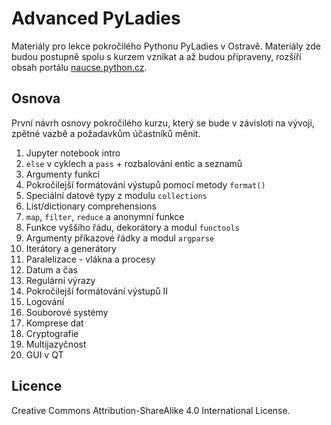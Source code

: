 # Advanced PyLadies

Materiály pro lekce pokročilého Pythonu PyLadies v Ostravě. Materiály zde budou postupně spolu s kurzem vznikat a až budou připraveny, rozšíří obsah portálu [naucse.python.cz](http://naucse.python.cz/).

## Osnova

První návrh osnovy pokročilého kurzu, který se bude v závisloti na vývoji, zpětné vazbě a požadavkům účastníků měnit.

1. Jupyter notebook intro
2. `else` v cyklech a `pass` + rozbalování entic a seznamů
3. Argumenty funkcí
4. Pokročilejší formátování výstupů pomocí metody `format()`
5. Speciální datové typy z modulu `collections`
6. List/dictionary comprehensions
7. `map`, `filter`, `reduce` a anonymní funkce
8. Funkce vyššího řádu, dekorátory a modul `functools`
9. Argumenty příkazové řádky a modul `argparse`
10. Iterátory a generátory
11. Paralelizace - vlákna a procesy
12. Datum a čas
13. Regulární výrazy
14. Pokročilejší formátování výstupů II
15. Logování
16. Souborové systémy
17. Komprese dat
18. Cryptografie
19. Multijazyčnost
20. GUI v QT

## Licence

Creative Commons Attribution-ShareAlike 4.0 International License.
